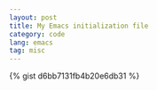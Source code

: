 ```yaml
---
layout: post
title: My Emacs initialization file
category: code
lang: emacs 
tag: misc
---
```


{% gist d6bb7131fb4b20e6db31 %}
